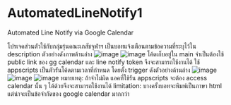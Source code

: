 # AutomatedLineNotify1
Automated Line Notify via Google Calendar

โปรเจคส่วนตัวใช้กับกลุ่มรุ่นคณะเภสัชจุฬาฯ เป็นบอทแจ้งเตือนตามข้อความที่ระบุไว้ใน description ตัวอย่างดังภาพด้านล่าง
![image](https://user-images.githubusercontent.com/82520836/206361304-533954b8-2604-4995-a620-de24dcf7d897.png)
![image](https://user-images.githubusercontent.com/82520836/206361071-943b9349-d9e5-4cda-a92d-7f5365718ca0.png)
โค้ดเก็บอยู่ใน main 
จำเป็นต้องใช้ public link ของ gg calendar และ line notify token จึงจะสามารถใช้งานได้
ใช้ appscripts เป็นตัวรันโค้ดตามเวลาที่กำหนด โดยตั้ง trigger ดังตัวอย่างด้านล่าง
![image](https://user-images.githubusercontent.com/82520836/206361426-5dc9d1b5-e334-4f33-8e1d-f0c171ae03cd.png)
![image](https://user-images.githubusercontent.com/82520836/206361445-7d7716a8-884b-4560-bff4-f9cc610aaaf3.png)
![image](https://user-images.githubusercontent.com/82520836/206361481-c3e9dac3-ad81-4245-a7d1-a78e844a2395.png)
หมายเหตุ: ถ้าจำไม่ผิด แอคที่ใช้รัน appscripts จะต้อง access calendar นั้น ๆ ได้ด้วยจึงจะสามารถใช้งานได้
limitation: บางครั้งบอทจะพิมพ์เป็นภาษา html แต่น่าจะเป็นข้อจำกัดของ google calendar มากกว่า
